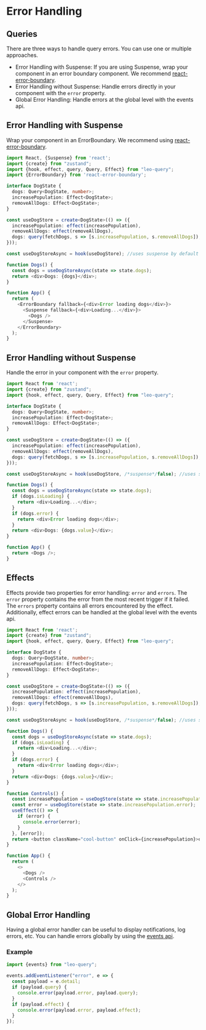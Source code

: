 # Error Handling

## Queries

There are three ways to handle query errors. You can use one or multiple approaches.
- Error Handling with Suspense: If you are using Suspense, wrap your component in an error boundary component. We recommend [react-error-boundary](https://www.npmjs.com/package/react-error-boundary). 
- Error Handling without Suspense: Handle errors directly in your component with the `error` property.
- Global Error Handling: Handle errors at the global level with the events api.


## Error Handling with Suspense

Wrap your component in an ErrorBoundary. We recommend using [react-error-boundary](https://www.npmjs.com/package/react-error-boundary).

```typescript {27,31}
import React, {Suspense} from 'react';
import {create} from "zustand";
import {hook, effect, query, Query, Effect} from "leo-query";
import {ErrorBoundary} from 'react-error-boundary';

interface DogState {
  dogs: Query<DogState, number>;
  increasePopulation: Effect<DogState>;
  removeAllDogs: Effect<DogState>;
}

const useDogStore = create<DogState>(() => ({
  increasePopulation: effect(increasePopulation),
  removeAllDogs: effect(removeAllDogs),
  dogs: query(fetchDogs, s => [s.increasePopulation, s.removeAllDogs]),
}));

const useDogStoreAsync = hook(useDogStore); //uses suspense by default

function Dogs() {
  const dogs = useDogStoreAsync(state => state.dogs);
  return <div>Dogs: {dogs}</div>;
}

function App() {
  return (
    <ErrorBoundary fallback={<div>Error loading dogs</div>}>
      <Suspense fallback={<div>Loading...</div>}>
        <Dogs />
      </Suspense>
    </ErrorBoundary>
  );
}
```

## Error Handling without Suspense

Handle the error in your component with the `error` property.

```typescript {24-26}
import React from 'react';
import {create} from "zustand";
import {hook, effect, query, Query, Effect} from "leo-query";

interface DogState {
  dogs: Query<DogState, number>;
  increasePopulation: Effect<DogState>;
  removeAllDogs: Effect<DogState>;
}

const useDogStore = create<DogState>(() => ({
  increasePopulation: effect(increasePopulation),
  removeAllDogs: effect(removeAllDogs),
  dogs: query(fetchDogs, s => [s.increasePopulation, s.removeAllDogs]),
}));

const useDogStoreAsync = hook(useDogStore, /*suspense*/false); //uses suspense by default

function Dogs() {
  const dogs = useDogStoreAsync(state => state.dogs);
  if (dogs.isLoading) {
    return <div>Loading...</div>;
  }
  if (dogs.error) {
    return <div>Error loading dogs</div>;
  }
  return <div>Dogs: {dogs.value}</div>;
}

function App() {
  return <Dogs />;
}
```

## Effects

Effects provide two properties for error handling: `error` and `errors`. The `error` property contains the error from the most recent trigger if it failed. The `errors` property contains all errors encountered by the effect. Additionally, effect errors can be handled at the global level with the events api.

```typescript {32-37}
import React from 'react';
import {create} from "zustand";
import {hook, effect, query, Query, Effect} from "leo-query";

interface DogState {
  dogs: Query<DogState, number>;
  increasePopulation: Effect<DogState>;
  removeAllDogs: Effect<DogState>;
}

const useDogStore = create<DogState>(() => ({
  increasePopulation: effect(increasePopulation),
  removeAllDogs: effect(removeAllDogs),
  dogs: query(fetchDogs, s => [s.increasePopulation, s.removeAllDogs]),
}));

const useDogStoreAsync = hook(useDogStore, /*suspense*/false); //uses suspense by default

function Dogs() {
  const dogs = useDogStoreAsync(state => state.dogs);
  if (dogs.isLoading) {
    return <div>Loading...</div>;
  }
  if (dogs.error) {
    return <div>Error loading dogs</div>;
  }
  return <div>Dogs: {dogs.value}</div>;
}

function Controls() {
  const increasePopulation = useDogStore(state => state.increasePopulation.trigger);
  const error = useDogStore(state => state.increasePopulation.error);
  useEffect(() => {
    if (error) {
      console.error(error);
    }
  }, [error]);
  return <button className="cool-button" onClick={increasePopulation}>one up</button>;
}

function App() {
  return (
    <>
      <Dogs />
      <Controls />
    </>
  );
}
```

## Global Error Handling

Having a global error handler can be useful to display notifications, log errors, etc. You can handle errors globally by using the [events api](/next/guide/events).

### Example

```typescript
import {events} from "leo-query";

events.addEventListener("error", e => {
  const payload = e.detail;
  if (payload.query) {
    console.error(payload.error, payload.query);
  }
  if (payload.effect) {
    console.error(payload.error, payload.effect);
  }
});
```